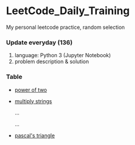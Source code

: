 # LeetCode_Daily_Training
My personal leetcode practice, random selection
### Update everyday (136)
1) language: Python 3 (Jupyter Notebook)
2) problem description & solution 
### Table
* [power of two](https://github.com/xlyue92/LeetCode_Daily_Training/blob/master/%20power%20of%20two.ipynb)
* [multiply strings](https://github.com/xlyue92/LeetCode_Daily_Training/blob/master/multiply%20strings.ipynb)

     ...
     
     ...
   
* [pascal's triangle](https://github.com/xlyue92/LeetCode_Daily_Training/blob/master/pascal's%20triangle.ipynb)
